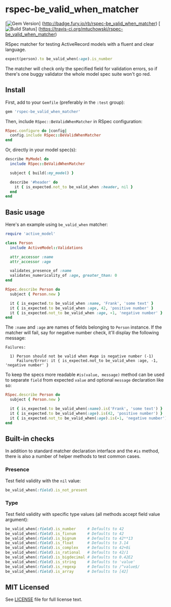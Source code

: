 # rspec-be_valid_when_matcher

[![Gem Version](https://badge.fury.io/rb/rspec-be_valid_when_matcher.svg)]
(http://badge.fury.io/rb/rspec-be_valid_when_matcher)
[![Build Status](https://travis-ci.org/mtuchowski/rspec-be_valid_when_matcher.svg)]
(https://travis-ci.org/mtuchowski/rspec-be_valid_when_matcher)

RSpec matcher for testing ActiveRecord models with a fluent and clear language.

```ruby
expect(person).to be_valid_when(:age).is_number
```

The matcher will check only the specified field for validation errors, so if there's one buggy
validator the whole model spec suite won't go red.

## Install

First, add to your `Gemfile` (preferably in the `:test` group):

```ruby
gem 'rspec-be_valid_when_matcher'
```

Then, include `RSpec::BeValidWhenMatcher` in RSpec configuration:

```ruby
RSpec.configure do |config|
  config.include RSpec::BeValidWhenMatcher
end
```

Or, directly in your model spec(s):

```ruby
describe MyModel do
  include RSpec::BeValidWhenMatcher

  subject { build(:my_model) }

  describe '#header' do
    it { is_expected.not_to be_valid_when :header, nil }
  end
end
```

## Basic usage

Here's an example using `be_valid_when` matcher:

```ruby
require 'active_model'

class Person
  include ActiveModel::Validations

  attr_accessor :name
  attr_accessor :age

  validates_presence_of :name
  validates_numericality_of :age, greater_than: 0
end

RSpec.describe Person do
  subject { Person.new }

  it { is_expected.to be_valid_when :name, 'Frank', 'some text' }
  it { is_expected.to be_valid_when :age, 42, 'positive number' }
  it { is_expected.not_to be_valid_when :age, -1, 'negative number' }
end
```

The `:name` and `:age` are names of fields belonging to `Person` instance. If the matcher will fail,
say for negative number check, it'll display the following message:

```console
Failures:

  1) Person should not be valid when #age is negative number (-1)
     Failure/Error: it { is_expected.not_to be_valid_when :age, -1, 'negative number' }
```

To keep the specs more readable `#is(value, message)` method can be used to separate `field`
from expected `value` and optional `message` declaration like so:

```ruby
RSpec.describe Person do
  subject { Person.new }

  it { is_expected.to be_valid_when(:name).is('Frank', 'some text') }
  it { is_expected.to be_valid_when(:age).is(42, 'positive number') }
  it { is_expected.not_to be_valid_when(:age).is(-1, 'negative number') }
end
```

## Built-in checks

In addition to standard matcher declaration interface and the `#is` method, there is also a number
of helper methods to test common cases.

### Presence

Test field validity with the `nil` value:

```ruby
be_valid_when(:field).is_not_present
```

### Type

Test field validity with specific type values (all methods accept field value argument):

```ruby
be_valid_when(:field).is_number     # Defaults to 42
be_valid_when(:field).is_fixnum     # Defaults to 42
be_valid_when(:field).is_bignum     # Defaults to 42**13
be_valid_when(:field).is_float      # Defaults to 3.14
be_valid_when(:field).is_complex    # Defaults to 42+0i
be_valid_when(:field).is_rational   # Defaults to 42/1
be_valid_when(:field).is_bigdecimal # Defaults to 0.42E2
be_valid_when(:field).is_string     # Defaults to 'value'
be_valid_when(:field).is_regexp     # Defaults to /^value$/
be_valid_when(:field).is_array      # Defaults to [42]
```

## MIT Licensed

See [LICENSE](https://github.com/mtuchowski/rspec-be_valid_when_matcher/blob/master/LICENSE) file
for full license text.
